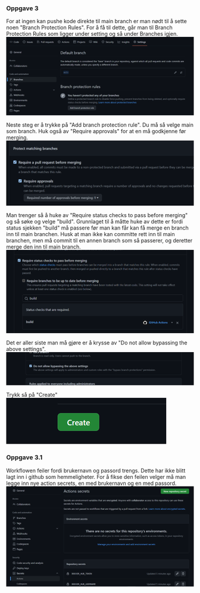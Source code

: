 ### Oppgave 3
For at ingen kan pushe kode direkte til main branch er man nødt til å sette noen 
"Branch Protection Rules". For å få til dette, går man til Branch Protection Rules som ligger
under setting og så under Branches igjen. 
![img.png](img.png)

Neste steg er å trykke på "Add branch protection rule". Du må så velge main som branch.
Huk også av "Require approvals" for at en må godkjenne før merging. 
![img_1.png](img_1.png)

Man trenger så å huke av "Require status checks to pass before merging" og så søke og velge "build".
Grunnlaget til å måtte huke av dette er fordi status sjekken "build" må passere før man kan får 
kan få merge en branch inn til main branchen. Husk at man ikke kan committe rett inn til main branchen,
 men må commit til en annen branch som så passerer, og deretter merge den inn til main branch. 
![img_2.png](img_2.png)

Det er aller siste man må gjøre er å krysse av "Do not allow bypassing the above settings". 
![img_3.png](img_3.png)

Trykk så på "Create"
![img_4.png](img_4.png)


### Oppgave 3.1
Workflowen feiler fordi brukernavn og passord trengs. Dette har ikke blitt lagt inn i github som
 hemmeligheter. For å fikse den feilen velger må man legge inn nye action secrets, en med brukernavn og 
en med passord.
![img_5.png](img_5.png)